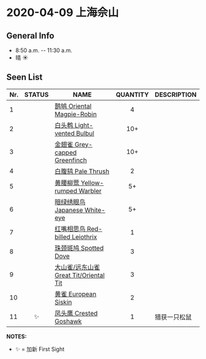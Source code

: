 # 2020-04-09 上海佘山

## General Info
*  8:50 a.m. -- 11:30 a.m.
*  晴  :sunny:

## Seen List
Nr.|STATUS | NAME                                   | QUANTITY| DESCRIPTION                    |
|--| :--:  |----------------------------------------| :-----: |--------------------------------|
|1||[鹊鸲 Oriental Magpie-Robin](https://github.com/simonace/My-Birding-Log/blob/master/have-seen-list.md#%E9%B9%8A%E9%B8%B2-oriental-magpie-robin)|4||
|2||[白头鹎 Light-vented Bulbul](https://github.com/simonace/My-Birding-Log/blob/master/have-seen-list.md#%E7%99%BD%E5%A4%B4%E9%B9%8E-light-vented-bulbul)|10+||
|3||[金翅雀 Grey-capped Greenfinch](https://github.com/simonace/My-Birding-Log/blob/master/have-seen-list.md#%E9%87%91%E7%BF%85%E9%9B%80-grey-capped-greenfinch)|10+||
|4||[白腹鸫 Pale Thrush](https://github.com/simonace/My-Birding-Log/blob/master/have-seen-list.md#%E7%99%BD%E8%85%B9%E9%B8%AB-pale-thrush)|2||
|5||[黄腰柳莺 Yellow-rumped Warbler](https://github.com/simonace/My-Birding-Log/blob/master/have-seen-list.md#%E9%BB%84%E8%85%B0%E6%9F%B3%E8%8E%BA-pallass-leaf-warbler)|5+||
|6||[暗绿绣眼鸟 Japanese White-eye](https://github.com/simonace/My-Birding-Log/blob/master/have-seen-list.md#%E6%9A%97%E7%BB%BF%E7%BB%A3%E7%9C%BC%E9%B8%9F-japanese-white-eye)|5+||
|7||[红嘴相思鸟 Red-billed Leiothrix](https://github.com/simonace/My-Birding-Log/blob/master/have-seen-list.md#%E7%BA%A2%E5%98%B4%E7%9B%B8%E6%80%9D%E9%B8%9F-red-billed-leiothrix)|1||
|8||[珠颈斑鸠 Spotted Dove](https://github.com/simonace/My-Birding-Log/blob/master/have-seen-list.md#%E7%8F%A0%E9%A2%88%E6%96%91%E9%B8%A0-spotted-dove)|3||
|9||[大山雀/远东山雀 Great Tit/Oriental Tit](https://github.com/simonace/My-Birding-Log/blob/master/have-seen-list.md#%E5%A4%A7%E5%B1%B1%E9%9B%80%E8%BF%9C%E4%B8%9C%E5%B1%B1%E9%9B%80-great-titoriental-tit)|3||
|10||[黄雀 European Siskin](https://github.com/simonace/My-Birding-Log/blob/master/have-seen-list.md#%E9%BB%84%E9%9B%80-eurasian-siskin)|2||
|11|:sparkles:|[凤头鹰 Crested Goshawk](https://github.com/simonace/My-Birding-Log/blob/master/have-seen-list.md#%E5%87%A4%E5%A4%B4%E9%B9%B0-crested-goshawk)|1|猎获一只松鼠|

**NOTES:**
- :sparkles: = 加新 First Sight
